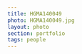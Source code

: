 ```yaml
--- 
title: HGMA140049 
photo: HGMA140049.jpg 
layout: photo 
section: portfolio 
tags: people 
---  
```

  
